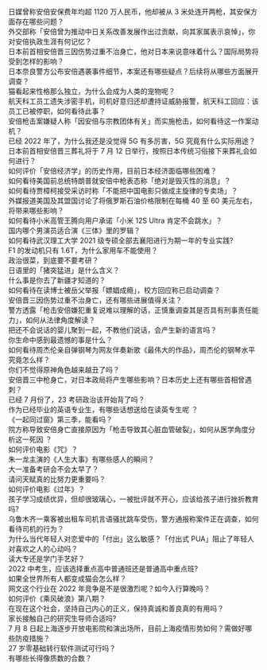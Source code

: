 日媒曾称安倍安保费年均超 1120 万人民币，他却被从 3 米处连开两枪，其安保方面存在哪些问题？  
外交部称「安倍曾为推动中日关系改善发展作出过贡献，向其家属表示哀悼」，你对安倍执政生涯有何记忆？  
日本前首相安倍晋三因伤势过重不治身亡，他对日本来说意味着什么？国际局势将受到怎样的影响？  
日本奈良警方公布安倍遇袭事件细节，本案还有哪些疑点？后续将从哪些方面展开调查？  
猫看起来性格那么独立，为什么会成为人类的宠物呢？  
航天科工员工遗失涉密手机，司机好意归还却遭持证威胁报警，航天科工回应：该员工已被停职，如何看待此事？  
安倍枪击案嫌疑人称「因安倍与宗教团体有关」而实施枪击，如何看待这一作案动机？  
已经 2022 年了，为什么我还是没觉得 5G 有多厉害，5G 究竟有什么实际用途？  
日本前首相安倍晋三葬礼将于 7 月 12 日举行，按照日本传统习俗接下来葬礼会如何进行？  
如何评价「安倍经济学」的历史作用，目前日本经济面临哪些困难？  
如何看待美国前总统特朗普就安倍中枪表态称「绝对是毁灭性的消息」？  
如何看待贾樟柯接受采访时称「不能把中国电影只做成主旋律的专卖场」？  
外媒报道美国及其盟国讨论了将俄罗斯石油价格限制在每桶 40 至 60 美元左右，将带来哪些影响？  
如何看待小米高管王腾向用户承诺「小米 12S Ultra 肯定不会跳水」？  
国内哪个男演员适合演《三体》里的罗辑？  
如何看待武汉理工大学 2021 级专硕全部去襄阳进行为期一年的专业实践?  
F1 的发动机只有 1.6T，为什么家用车不能使用？  
政治很菜，到底要不要考研？  
日语里的「猪突猛进」是什么含义？  
什么事是你去了新疆才知道的？  
如何看待在读博士被岳父举报「嫖娼成瘾」，校方回应称已启动调查？  
安倍晋三因伤势过重不治身亡，还有哪些进展值得关注？  
警方透露「枪击安倍嫌犯重复说难以理解的话，正慎重调查其是否具有刑事责任能力」，如何从法律角度解读？  
把还不会说话的婴儿聚到一起，不教他们说话，会产生新的语言吗？  
你生命中感到最遗憾的事是什么？  
如何看待周杰伦亲自弹钢琴为网友伴奏新歌《最伟大的作品》，周杰伦的钢琴水平究竟怎么样？  
你们不觉得原神角色越来越丑了吗？  
安倍晋三中枪身亡，对日本政局将产生哪些影响？日本历史上还有哪些首相曾遇刺？  
已经 7 月份了，23 考研政治该开始背了吗？  
作为已经毕业的英语专业生，有哪些话想送给在读英专生呢 ？  
《一起同过窗》第三季，能看吗？  
院方称导致安倍身亡直接原因为「枪击导致其心脏血管破裂」，如何从医学角度分析这一死因 ？  
如何评价电影《咒》？  
朱一龙主演的《人生大事》有哪些感人的瞬间？  
大一准备考研会不会太早了？  
请问天赋真的比努力更重要吗？  
如何评价电影《过年》？  
孩子学习成绩优异，但却很玻璃心，一被批评就不开心，应该给孩子进行挫折教育吗?  
乌鲁木齐一乘客被出租车司机言语骚扰跳车受伤，警方通报称案件正在调查，如何看待司机的行为？  
为什么当代年轻人对恋爱中的「付出」这么敏感？「付出式 PUA」阻止了年轻人对喜欢之人的心动吗？  
读大专还是学门手艺好？  
2022 中考生，应该选择重点高中普通班还是普通高中重点班?  
如果全世界所有人都变成猫会怎么样？  
网文这个行业在 2022 年竞争是不是很激烈呢？如今入行算晚吗？  
如何评价《乘风破浪》第八期？  
在现在这个社会，坚持自己内心的正义，保持真诚和善良真的有用吗？  
家长接触自己的研究生导师合适吗?  
7 月 8 日起上海逐步开放电影院和演出场所，目前上海疫情形势如何？需做好哪些防疫措施？  
27 岁零基础转行软件测试可行吗？  
有哪些长得像质数的合数？  
